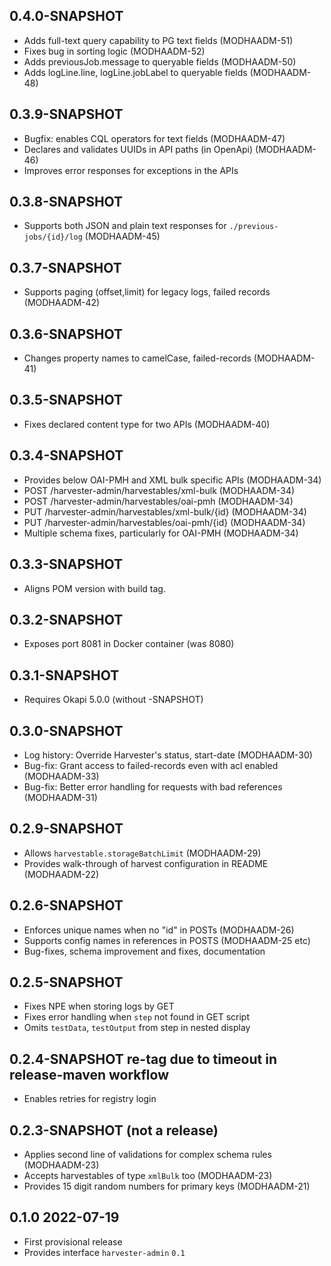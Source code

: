 ## 0.4.0-SNAPSHOT

* Adds full-text query capability to PG text fields (MODHAADM-51)
* Fixes bug in sorting logic (MODHAADM-52)
* Adds previousJob.message to queryable fields (MODHAADM-50)
* Adds logLine.line, logLine.jobLabel to queryable fields (MODHAADM-48) 

## 0.3.9-SNAPSHOT

* Bugfix: enables CQL operators for text fields (MODHAADM-47)
* Declares and validates UUIDs in API paths (in OpenApi)  (MODHAADM-46)
* Improves error responses for exceptions in the APIs 

## 0.3.8-SNAPSHOT

* Supports both JSON and plain text responses for `./previous-jobs/{id}/log` (MODHAADM-45)

## 0.3.7-SNAPSHOT

* Supports paging (offset,limit) for legacy logs, failed records (MODHAADM-42)

## 0.3.6-SNAPSHOT

* Changes property names to camelCase, failed-records (MODHAADM-41)

## 0.3.5-SNAPSHOT

* Fixes declared content type for two APIs (MODHAADM-40)

## 0.3.4-SNAPSHOT

* Provides below OAI-PMH and XML bulk specific APIs (MODHAADM-34)
* POST /harvester-admin/harvestables/xml-bulk (MODHAADM-34)
* POST /harvester-admin/harvestables/oai-pmh (MODHAADM-34)
* PUT /harvester-admin/harvestables/xml-bulk/{id} (MODHAADM-34)
* PUT /harvester-admin/harvestables/oai-pmh/{id} (MODHAADM-34)
* Multiple schema fixes, particularly for OAI-PMH (MODHAADM-34)

## 0.3.3-SNAPSHOT

* Aligns POM version with build tag.

## 0.3.2-SNAPSHOT

* Exposes port 8081 in Docker container (was 8080)

## 0.3.1-SNAPSHOT

* Requires Okapi 5.0.0 (without -SNAPSHOT)

## 0.3.0-SNAPSHOT

* Log history: Override Harvester's status, start-date (MODHAADM-30)
* Bug-fix: Grant access to failed-records even with acl enabled (MODHAADM-33)
* Bug-fix: Better error handling for requests with bad references (MODHAADM-31)

## 0.2.9-SNAPSHOT

* Allows `harvestable.storageBatchLimit` (MODHAADM-29)
* Provides walk-through of harvest configuration in README (MODHAADM-22)

## 0.2.6-SNAPSHOT

* Enforces unique names when no "id" in POSTs (MODHAADM-26)
* Supports config names in references in POSTS (MODHAADM-25 etc)
* Bug-fixes, schema improvement and fixes, documentation

## 0.2.5-SNAPSHOT

* Fixes NPE when storing logs by GET
* Fixes error handling when `step` not found in GET script
* Omits `testData`, `testOutput` from step in nested display 

## 0.2.4-SNAPSHOT re-tag due to timeout in release-maven workflow

* Enables retries for registry login

## 0.2.3-SNAPSHOT (not a release)

* Applies second line of validations for complex schema rules (MODHAADM-23)
* Accepts harvestables of type `xmlBulk` too (MODHAADM-23)
* Provides 15 digit random numbers for primary keys (MODHAADM-21)

## 0.1.0 2022-07-19

* First provisional release
* Provides interface `harvester-admin` `0.1`

